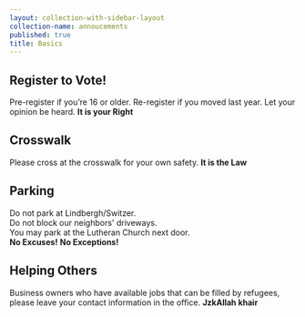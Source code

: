```yaml
---
layout: collection-with-sidebar-layout
collection-name: annoucements
published: true
title: Basics
---
```

## Register to Vote! 
Pre-register if you’re 16 or older. Re-register if you moved last year. Let your opinion be heard. **It is your Right**

## Crosswalk
Please cross at the crosswalk for your own safety. **It is the Law**

## Parking
Do not park at Lindbergh/Switzer.  
Do not block our neighbors' driveways.  
You may park at the Lutheran Church next door.  
**No Excuses!** **No Exceptions!**

## Helping Others
Business owners who have available jobs that can be filled by refugees, please leave your contact information in the office. **JzkAllah khair**
